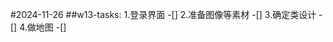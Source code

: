 #2024-11-26
##w13-tasks:
1.登录界面          -[]
2.准备图像等素材    -[]
3.确定类设计        -[]
4.做地图           -[]
